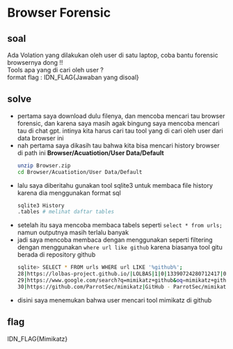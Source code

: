 # Browser Forensic
## soal
Ada Volation yang dilakukan oleh user di satu laptop, coba bantu forensic browsernya dong !! \
Tools apa yang di cari oleh user ? \
format flag : IDN_FLAG{Jawaban yang disoal}

## solve
- pertama saya download dulu filenya, dan mencoba mencari tau browser forensic, dan karena saya masih agak bingung saya mencoba mencari tau di chat gpt. intinya kita harus cari tau tool yang di cari oleh user dari data browser ini
- nah pertama saya dikasih tau bahwa kita bisa mencari history browser di path ini **Browser/Acuatiotion/User Data/Default** 
  ```bash
  unzip Browser.zip
  cd Browser/Acuatiotion/User Data/Default
  ```
- lalu saya diberitahu gunakan tool sqlite3 untuk membaca file history karena dia menggunakan format sql
  ```bash
  sqlite3 History
  .tables # melihat daftar tables
  ```
- setelah itu saya mencoba membaca tabels seperti ```select * from urls;``` namun outputnya masih terlalu banyak
- jadi saya mencoba membaca dengan menggunakan seperti filtering dengan menggunakan ```where url like github``` karena biasanya tool gitu berada di repository github
  ```bash
  sqlite> SELECT * FROM urls WHERE url LIKE '%github%';
  28|https://lolbas-project.github.io/|LOLBAS|1|0|13390724280712417|0
  29|https://www.google.com/search?q=mimikatz+github&oq=mimikatz+github&gs_lcrp=EgZjaHJvbWUqDQgAEAAYkQIYgAQYigUyDQgAEAAYkQIYgAQYigUyBwgBEAAYgAQyBwgCEAAYgAQyBwgDEAAYgAQyBwgEEAAYgAQyBwgFEAAYgAQyDQgGEAAYhgMYgAQYigUyDQgHEAAYhgMYgAQYigUyCggIEAAYgAQYogQyBwgJEAAY7wXSAQkxMDk5M2owajeoAgCwAgA&sourceid=chrome&ie=UTF-8|mimikatz github - Google Search|1|0|13390724292042433|0
  30|https://github.com/ParrotSec/mimikatz|GitHub - ParrotSec/mimikatz|1|0|13390724294298462|0
  ```
- disini saya menemukan bahwa user mencari tool mimikatz di github

## flag
IDN_FLAG{Mimikatz}